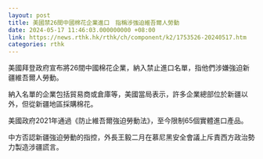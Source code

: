 ```yaml
---
layout: post
title: 美國禁26間中國棉花企業進口　指稱涉強迫維吾爾人勞動
date: 2024-05-17 11:46:03.000000000 +08:00
link: https://news.rthk.hk/rthk/ch/component/k2/1753526-20240517.htm
categories: rthk
---
```


美國拜登政府宣布將26間中國棉花企業，納入禁止進口名單，指他們涉嫌強迫新疆維吾爾人勞動。

納入名單的企業包括貿易商或倉庫等，美國當局表示，許多企業總部位於新疆以外，但從新疆地區採購棉花。

美國政府2021年通過《防止維吾爾強迫勞動法》，至今限制65個實體進口產品。

中方否認新疆強迫勞動的指控，外長王毅二月在慕尼黑安全會議上斥責西方政治勢力製造涉疆謊言。
